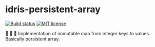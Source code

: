 # idris-persistent-array

[![Build status](https://secure.travis-ci.org/ChShersh/idris-patricia.svg)](http://travis-ci.org/ChShersh/idris-patricia)
[![MIT license](https://img.shields.io/badge/license-MIT-blue.svg)](https://github.com/vrom911/hs-init/blob/master/LICENSE)

:crystal_ball: :volcano: :milky_way: Implementation of immutable map from integer keys to values. Basically persistent array.
